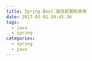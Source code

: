```yaml
---
title: Spring Boot 属性配置和使用
date: 2017-03-01 10:45:36
tags:
  - java
  - spring
categories:
  - spring
  - java
---
```



